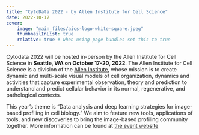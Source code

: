 ```yaml
---
title: "CytoData 2022 - by Allen Institute for Cell Science"
date: 2022-10-17
cover:
    image: "main_files/aics-logo-white-square.jpeg"
    thumbnailInList: true
    relative: true # when using page bundles set this to true
---
```

Cytodata 2022 will be hosted in-person by the Allen Institute for Cell Science in **Seattle, WA on October 17-20, 2022**. The Allen Institute for Cell Science is a division of the [Allen Institute](https://alleninstitute.org/what-we-do/cell-science/), whose mission is to create dynamic and multi-scale visual models of cell organization, dynamics and activities that capture experimental observation, theory and prediction to understand and predict cellular behavior in its normal, regenerative, and pathological contexts.

This year’s theme is “Data analysis and deep learning strategies for image-based profiling in cell biology.” We aim to feature new tools, applications of tools, and new discoveries to bring the image-based profiling community together. More information can be found at [the event website](https://alleninstitute.org/what-we-do/cell-science/events-training/cytodata-symposium-2022)
